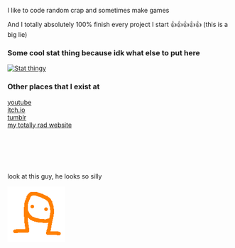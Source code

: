 I like to code random crap and sometimes make games

And I totally absolutely 100% finish every project I start 👍👍👍👍👍
(this is a big lie)

### Some cool stat thing because idk what else to put here
<!-- Github Stats -->
[![Stat thingy](https://github-readme-stats.vercel.app/api?username=MASTRIO&theme=shades-of-purple&count_private=true&show_icons=true&include_all_commits=true)](https://github.com/anuraghazra/github-readme-stats)

### Other places that I exist at
[youtube](https://www.youtube.com/@mastrio5772) <br>
[itch.io](https://mastrio.itch.io) <br>
[tumblr](https://www.tumblr.com/mastrio) <br>
[my totally rad website](https://mastrio.nekoweb.org/)

<br>
<br>
<br>
<br>
<br>
look at this guy, he looks so silly

![the shithead](https://github.com/MASTRIO/MASTRIO/blob/main/shithead.png)
